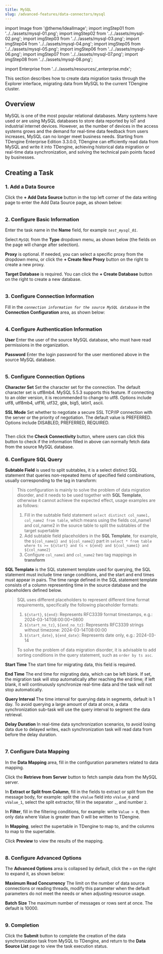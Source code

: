 ```yaml
---
title: MySQL
slug: /advanced-features/data-connectors/mysql
---
```


import Image from '@theme/IdealImage';
import imgStep01 from '../../assets/mysql-01.png';
import imgStep02 from '../../assets/mysql-02.png';
import imgStep03 from '../../assets/mysql-03.png';
import imgStep04 from '../../assets/mysql-04.png';
import imgStep05 from '../../assets/mysql-05.png';
import imgStep06 from '../../assets/mysql-06.png';
import imgStep07 from '../../assets/mysql-07.png';
import imgStep08 from '../../assets/mysql-08.png';

import Enterprise from '../../assets/resources/_enterprise.mdx';

<Enterprise/>

This section describes how to create data migration tasks through the Explorer interface, migrating data from MySQL to the current TDengine cluster.

## Overview

MySQL is one of the most popular relational databases. Many systems have used or are using MySQL databases to store data reported by IoT and industrial internet devices. However, as the number of devices in the access systems grows and the demand for real-time data feedback from users increases, MySQL can no longer meet business needs. Starting from TDengine Enterprise Edition 3.3.0.0, TDengine can efficiently read data from MySQL and write it into TDengine, achieving historical data migration or real-time data synchronization, and solving the technical pain points faced by businesses.

## Creating a Task

### 1. Add a Data Source

Click the **+ Add Data Source** button in the top left corner of the data writing page to enter the Add Data Source page, as shown below:

<figure>
<Image img={imgStep01} alt=""/>
</figure>

### 2. Configure Basic Information

Enter the task name in the **Name** field, for example *`test_mysql_01`*.

Select *`MySQL`* from the **Type** dropdown menu, as shown below (the fields on the page will change after selection).

**Proxy** is optional. If needed, you can select a specific proxy from the dropdown menu, or click the **+ Create New Proxy** button on the right to create a new proxy.

**Target Database** is required. You can click the **+ Create Database** button on the right to create a new database.

<figure>
<Image img={imgStep02} alt=""/>
</figure>

### 3. Configure Connection Information

Fill in the *`connection information for the source MySQL database`* in the **Connection Configuration** area, as shown below:

<figure>
<Image img={imgStep03} alt=""/>
</figure>

### 4. Configure Authentication Information

**User** Enter the user of the source MySQL database, who must have read permissions in the organization.

**Password** Enter the login password for the user mentioned above in the source MySQL database.

<figure>
<Image img={imgStep04} alt=""/>
</figure>

### 5. Configure Connection Options

**Character Set** Set the character set for the connection. The default character set is utf8mb4. MySQL 5.5.3 supports this feature. If connecting to an older version, it is recommended to change to utf8.
Options include utf8, utf8mb4, utf16, utf32, gbk, big5, latin1, ascii.

**SSL Mode** Set whether to negotiate a secure SSL TCP/IP connection with the server or the priority of negotiation. The default value is PREFERRED. Options include DISABLED, PREFERRED, REQUIRED.

<figure>
<Image img={imgStep05} alt=""/>
</figure>

Then click the **Check Connectivity** button, where users can click this button to check if the information filled in above can normally fetch data from the source MySQL database.

### 6. Configure SQL Query

**Subtable Field** is used to split subtables, it is a select distinct SQL statement that queries non-repeated items of specified field combinations, usually corresponding to the tag in transform:
> This configuration is mainly to solve the problem of data migration disorder, and it needs to be used together with **SQL Template**, otherwise it cannot achieve the expected effect, usage examples are as follows:
>
> 1. Fill in the subtable field statement `select distinct col_name1, col_name2 from table`, which means using the fields col_name1 and col_name2 in the source table to split the subtables of the target supertable
> 2. Add subtable field placeholders in the **SQL Template**, for example, the `${col_name1} and ${col_name2}` part in `select * from table where ts >= ${start} and ts < ${end} and ${col_name1} and ${col_name2}`
> 3. Configure `col_name1` and `col_name2` two tag mappings in **transform**

**SQL Template** is the SQL statement template used for querying, the SQL statement must include time range conditions, and the start and end times must appear in pairs. The time range defined in the SQL statement template consists of a column representing time in the source database and the placeholders defined below.
> SQL uses different placeholders to represent different time format requirements, specifically the following placeholder formats:
>
> 1. `${start}`, `${end}`: Represents RFC3339 format timestamps, e.g.: 2024-03-14T08:00:00+0800
> 2. `${start_no_tz}`, `${end_no_tz}`: Represents RFC3339 strings without timezone: 2024-03-14T08:00:00
> 3. `${start_date}`, `${end_date}`: Represents date only, e.g.: 2024-03-14
>
> To solve the problem of data migration disorder, it is advisable to add sorting conditions in the query statement, such as `order by ts asc`.

**Start Time** The start time for migrating data, this field is required.

**End Time** The end time for migrating data, which can be left blank. If set, the migration task will stop automatically after reaching the end time; if left blank, it will continuously synchronize real-time data and the task will not stop automatically.

**Query Interval** The time interval for querying data in segments, default is 1 day. To avoid querying a large amount of data at once, a data synchronization sub-task will use the query interval to segment the data retrieval.

**Delay Duration** In real-time data synchronization scenarios, to avoid losing data due to delayed writes, each synchronization task will read data from before the delay duration.

<figure>
<Image img={imgStep06} alt=""/>
</figure>

### 7. Configure Data Mapping

In the **Data Mapping** area, fill in the configuration parameters related to data mapping.

Click the **Retrieve from Server** button to fetch sample data from the MySQL server.

In **Extract or Split from Column**, fill in the fields to extract or split from the message body, for example: split the `vValue` field into `vValue_0` and `vValue_1`, select the split extractor, fill in the separator `,`, and number `2`.

In **Filter**, fill in the filtering conditions, for example: write `Value > 0`, then only data where Value is greater than 0 will be written to TDengine.

In **Mapping**, select the supertable in TDengine to map to, and the columns to map to the supertable.

Click **Preview** to view the results of the mapping.

<figure>
<Image img={imgStep07} alt=""/>
</figure>

### 8. Configure Advanced Options

The **Advanced Options** area is collapsed by default, click the `>` on the right to expand it, as shown below:

**Maximum Read Concurrency** The limit on the number of data source connections or reading threads, modify this parameter when the default parameters do not meet the needs or when adjusting resource usage.

**Batch Size** The maximum number of messages or rows sent at once. The default is 10000.

<figure>
<Image img={imgStep08} alt=""/>
</figure>

### 9. Completion

Click the **Submit** button to complete the creation of the data synchronization task from MySQL to TDengine, and return to the **Data Source List** page to view the task execution status.
